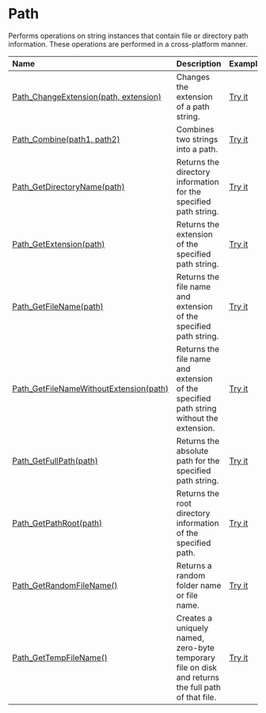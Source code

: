 # Path

Performs operations on string instances that contain file or directory path information. These operations are performed in a cross-platform manner.

| Name | Description | Example |
| :--- | :---------- | :------ |
| [Path_ChangeExtension(path, extension)](/path-change-extension) | Changes the extension of a path string. | [Try it]()|
| [Path_Combine(path1, path2)](/path-combine) | Combines two strings into a path. | [Try it]()|
| [Path_GetDirectoryName(path)](/path-get-directory-name) | Returns the directory information for the specified path string. | [Try it]()|
| [Path_GetExtension(path)](/path-get-extension) | Returns the extension of the specified path string. | [Try it]()|
| [Path_GetFileName(path)](/path-get-file-name) | Returns the file name and extension of the specified path string. | [Try it]()|
| [Path_GetFileNameWithoutExtension(path)](/path-get-file-name-without-extension) | Returns the file name and extension of the specified path string without the extension. | [Try it]()|
| [Path_GetFullPath(path)](/path-get-full-path) | Returns the absolute path for the specified path string. | [Try it]()|
| [Path_GetPathRoot(path)](/path-get-path-root) | Returns the root directory information of the specified path. | [Try it]()|
| [Path_GetRandomFileName()](/path-get-random-file-name) | Returns a random folder name or file name. | [Try it]()|
| [Path_GetTempFileName()](/path-get-temp-file-name) | Creates a uniquely named, zero-byte temporary file on disk and returns the full path of that file. | [Try it]()|

